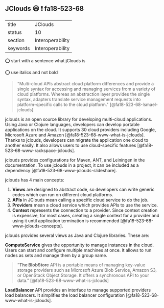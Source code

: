 ## JClouds :smiley: :exclamation: fa18-523-68


|          |                  |
| -------- | ---------------- |
| title    | JClouds          | 
| status   | 10               |
| section  | Interoperability |
| keywords | Interoperability |

:o: start with a sentence what jClouds is

:o: use italics and not bold

> "Multi-cloud APIs abstract cloud platform differences and provide a single 
syntax for accessing and managing services from a variety of cloud platforms.
Whereas an abstraction layer provides the single syntax, adapters translate 
service management requests into platform-specific calls to the cloud platform."
[@fa18-523-68-Ismael-jclouds]

jclouds is an open source library for developing multi-cloud applications. 
Using Java or Clojure languages, developers can develop portable applications on
the cloud. It supports 30 cloud providers including Google, Microsoft Azure and
Amazon [@fa18-523-68-www-what-is-jclouds]. Thanks to jclouds, developers can 
migrate the application one cloud to another easily. It also allows users to 
use cloud-specific features [@fa18-523-68-www-rackspace-jclouds]. 

jclouds provides configurations for Maven, ANT, and Leiningen in the 
documentation. To use jclouds in a project, it can be included as a dependency 
[@fa18-523-68-www-jclouds-slideshare].

jclouds has 4 main concepts:

1.  __Views__ are designed to abstract code, so developers can write generic 
codes which can run on different cloud platforms.
2.  __APIs__ in JClouds mean calling a specific cloud service to do the job.
3.  __Providers__ mean a cloud service which provides APIs to use the service.
4.  __Context__ represents the connection to a provider. Since context creation 
is expensive, for most cases, creating a single context for a provider and using
it until application termination is recommended [@fa18-523-68-www-jclouds-concepts]. 

jclouds provides several views as Java and Clojure libraries. These are:

__ComputeService__ gives the opportunity to manage instances in the cloud.  
Users can start and configure multiple machines at once. It allows to run nodes 
as sets and manage them by a group name.

> "__The BlobStore__ API is a portable means of managing key-value storage 
providers such as Microsoft Azure Blob Service, Amazon S3, or OpenStack Object 
Storage. It offers a synchronous API to your data." [@fa18-523-68-www-what-is-jclouds]

__LoadBalancer__ API provides an interface to manage supported providers load 
balancers. It simplifies the load balancer configuration [@fa18-523-68-www-what-is-jclouds].
